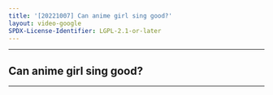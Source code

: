 ```yaml
---
title: '[20221007] Can anime girl sing good?'
layout: video-google
SPDX-License-Identifier: LGPL-2.1-or-later
---
```


---

## Can anime girl sing good?

<div class="container">
  <video-js id="my-video" class="vjs-fluid vjs-layout-medium" controls preload="auto" poster="/assets/images/20221007.jpg">
    <source src="https://drive.ayampenyet.eu.org/api/raw/?path=/%F0%9F%94%AE%20Unarchive%20Karaoke%20Moona/%5B20221007%5D%20%E3%80%90MoonUtau%E3%80%91Can%20anime%20girl%20sing%20good_%E3%80%90Unarchive%E3%80%91%20%5BMoona%20Hoshinova%20hololive-ID%5D%20(n-wHBvH9aGk).mp4" type="video/mp4"/>
  </video-js>
</div>

---
